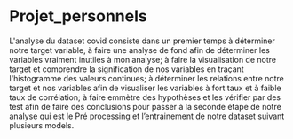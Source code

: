 # Projet_personnels 
L'analyse du dataset covid consiste dans un premier temps à déterminer notre target variable, à faire une analyse de fond afin de déterminer les variables vraiment inutiles à mon analyse; à faire la visualisation de notre target et comprendre la signification de nos variables en traçant l'histogramme des valeurs continues; à déterminer les relations entre notre target et nos variables afin de visualiser les variables à fort taux et à faible taux de corrélation; à faire emmètre des hypothèses et les vérifier par des test afin de faire des conclusions pour passer à la seconde étape de notre analyse qui est le Pré processing et l’entrainement de notre dataset suivant plusieurs models.
